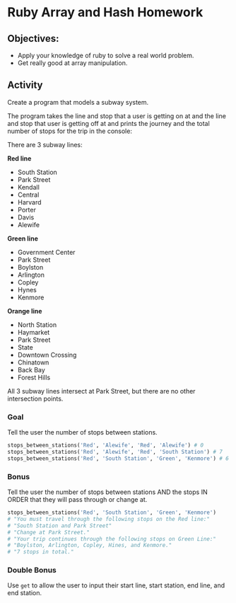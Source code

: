 # Ruby Array and Hash Homework

## Objectives:
- Apply your knowledge of ruby to solve a real world problem.
- Get really good at array manipulation.

## Activity
Create a program that models a subway system.

The program takes the line and stop that a user is getting on at and the line and stop that user is getting off at and prints the journey and the total number of stops for the trip in the console:

There are 3 subway lines:

**Red line**
- South Station
- Park Street
- Kendall
- Central
- Harvard
- Porter
- Davis
- Alewife

**Green line** 
- Government Center
- Park Street
- Boylston
- Arlington
- Copley
- Hynes
- Kenmore

**Orange line**
- North Station
- Haymarket
- Park Street
- State
- Downtown Crossing
- Chinatown
- Back Bay
- Forest Hills

All 3 subway lines intersect at Park Street, but there are no other intersection points.

### Goal

Tell the user the number of stops between stations.

```rb
stops_between_stations('Red', 'Alewife', 'Red', 'Alewife') # 0
stops_between_stations('Red', 'Alewife', 'Red', 'South Station') # 7
stops_between_stations('Red', 'South Station', 'Green', 'Kenmore') # 6
```

### Bonus

Tell the user the number of stops between stations AND the stops IN ORDER that they will pass through or change at.
```rb
stops_between_stations('Red', 'South Station', 'Green', 'Kenmore') 
# "You must travel through the following stops on the Red line:"
# "South Station and Park Street"
# "Change at Park Street."
# "Your trip continues through the following stops on Green Line:" 
# "Boylston, Arlington, Copley, Hines, and Kenmore."
# "7 stops in total."
```

### Double Bonus

Use `get` to allow the user to input their start line, start station, end line, and end station.